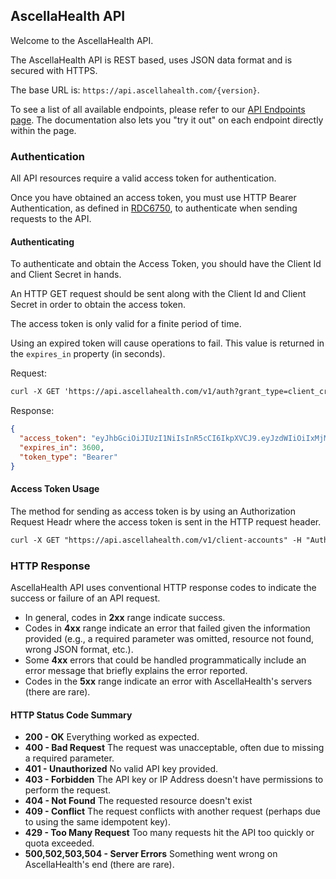 ## AscellaHealth API

Welcome to the AscellaHealth API.

The AscellaHealth API is REST based, uses JSON data format and is secured with HTTPS.

The base URL is: `https://api.ascellahealth.com/{version}`.

To see a list of all available endpoints, please refer to our <a href="https://api.ascellahealth.com/swagger/index.html" target="_blank">API Endpoints page</a>. The documentation also lets you "try it out" on each endpoint directly within the page.

### Authentication

All API resources require a valid access token for authentication.

Once you have obtained an access token, you must use HTTP Bearer Authentication, as defined in <a href="https://www.rfc-editor.org/rfc/rfc6750.html" target="_blank">RDC6750</a>, to authenticate when sending requests to the API.

#### Authenticating
To authenticate and obtain the Access Token, you should have the Client Id and Client Secret in hands.

An HTTP GET request should be sent along with the Client Id and Client Secret in order to obtain the access token.

The access token is only valid for a finite period of time.

Using an expired token will cause operations to fail. This value is returned in the `expires_in` property (in seconds).

Request:

```markdown
curl -X GET 'https://api.ascellahealth.com/v1/auth?grant_type=client_credentials&client_id={CLIENT_ID}&client_secret={CLIENT_SECRET}'
```

Response:

```json
{
  "access_token": "eyJhbGciOiJIUzI1NiIsInR5cCI6IkpXVCJ9.eyJzdWIiOiIxMjM0NTY3ODkwIiwibmFtZSI6IkpvaG4gRG9lIiwiaWF0IjoxNTE2MjM5MDIyfQ.SflKxwRJSMeKKF2QT4fwpMeJf36POk6yJV_adQssw5c",
  "expires_in": 3600,
  "token_type": "Bearer"
}
```

#### Access Token Usage
The method for sending as access token is by using an Authorization Request Headr where the access token is sent in the HTTP request header.

```markdown
curl -X GET "https://api.ascellahealth.com/v1/client-accounts" -H "Authorization: Bearer eyJhbGciOiJIUzI1NiIsInR5cCI6IkpXVCJ9.eyJzdWIiOiIxMjM0NTY3ODkwIiwibmFtZSI6IkpvaG4gRG9lIiwiaWF0IjoxNTE2MjM5MDIyfQ.SflKxwRJSMeKKF2QT4fwpMeJf36POk6yJV_adQssw5c"
```

### HTTP Response
AscellaHealth API uses conventional HTTP response codes to indicate the success or failure of an API request.

- In general, codes in **2xx** range indicate success.
- Codes in **4xx** range indicate an error that failed given the information provided (e.g., a required parameter was omitted, resource not found, wrong JSON format, etc.).
- Some **4xx** errors that could be handled programmatically include an error message that briefly explains the error reported.
- Codes in the **5xx** range indicate an error with AscellaHealth's servers (there are rare).

####  HTTP Status Code Summary
- **200 - OK** Everything worked as expected.
- **400 - Bad Request** The request was unacceptable, often due to missing a required parameter.
- **401 - Unauthorized** No valid API key provided.
- **403 - Forbidden** The API key or IP Address doesn't have permissions to perform the request.
- **404 - Not Found** The requested resource doesn't exist
- **409 - Conflict** The request conflicts with another request (perhaps due to using the same idempotent key).
- **429 - Too Many Request** Too many requests hit the API too quickly or quota exceeded.
- **500,502,503,504 - Server Errors** Something went wrong on AscellaHealth's end (there are rare).
